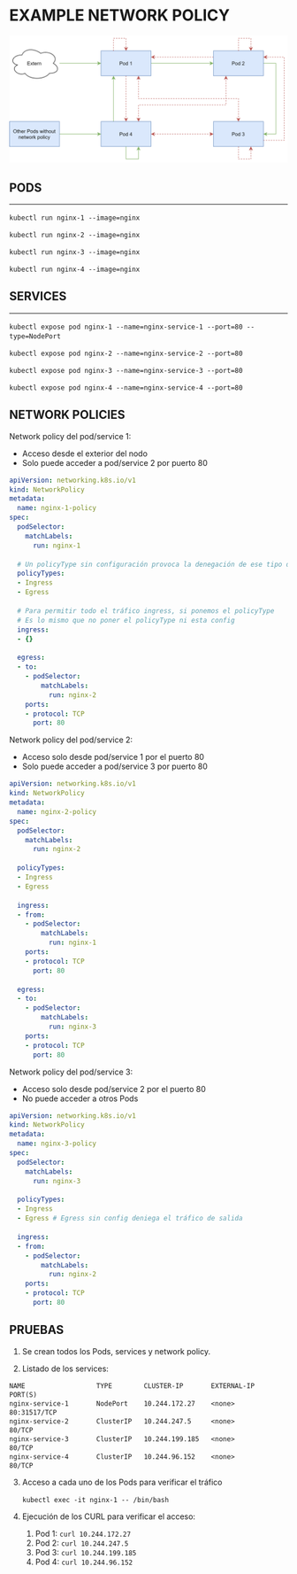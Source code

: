 # EXAMPLE NETWORK POLICY

![Design Patterns](./resources/images/ckad-networkpolicy.png)

## **PODS**
---

`kubectl run nginx-1 --image=nginx`

`kubectl run nginx-2 --image=nginx`

`kubectl run nginx-3 --image=nginx`

`kubectl run nginx-4 --image=nginx`

## **SERVICES**
---

`kubectl expose pod nginx-1 --name=nginx-service-1 --port=80 --type=NodePort`

`kubectl expose pod nginx-2 --name=nginx-service-2 --port=80`

`kubectl expose pod nginx-3 --name=nginx-service-3 --port=80`

`kubectl expose pod nginx-4 --name=nginx-service-4 --port=80`

## **NETWORK POLICIES**

Network policy del pod/service 1:
* Acceso desde el exterior del nodo
* Solo puede acceder a pod/service 2 por puerto 80

```yaml
apiVersion: networking.k8s.io/v1
kind: NetworkPolicy
metadata:
  name: nginx-1-policy
spec:
  podSelector:
    matchLabels:
      run: nginx-1

  # Un policyType sin configuración provoca la denegación de ese tipo de tráfico
  policyTypes:
  - Ingress
  - Egress

  # Para permitir todo el tráfico ingress, si ponemos el policyType
  # Es lo mismo que no poner el policyType ni esta config
  ingress: 
  - {}

  egress:
  - to:
    - podSelector:
        matchLabels:
          run: nginx-2
    ports:
    - protocol: TCP
      port: 80
```

Network policy del pod/service 2:
* Acceso solo desde pod/service 1 por el puerto 80
* Solo puede acceder a pod/service 3 por puerto 80

```yaml
apiVersion: networking.k8s.io/v1
kind: NetworkPolicy
metadata:
  name: nginx-2-policy
spec:
  podSelector:
    matchLabels:
      run: nginx-2

  policyTypes:
  - Ingress
  - Egress

  ingress:
  - from:
    - podSelector:
        matchLabels:
          run: nginx-1
    ports:
    - protocol: TCP
      port: 80

  egress:
  - to:
    - podSelector:
        matchLabels:
          run: nginx-3
    ports:
    - protocol: TCP
      port: 80
```

Network policy del pod/service 3:
* Acceso solo desde pod/service 2 por el puerto 80
* No puede acceder a otros Pods

```yaml
apiVersion: networking.k8s.io/v1
kind: NetworkPolicy
metadata:
  name: nginx-3-policy
spec:
  podSelector:
    matchLabels:
      run: nginx-3

  policyTypes:
  - Ingress
  - Egress # Egress sin config deniega el tráfico de salida

  ingress:
  - from:
    - podSelector:
        matchLabels:
          run: nginx-2
    ports:
    - protocol: TCP
      port: 80
```

## **PRUEBAS**

1. Se crean todos los Pods, services y network policy.

2. Listado de los services:
```
NAME                  TYPE        CLUSTER-IP       EXTERNAL-IP   PORT(S)
nginx-service-1       NodePort    10.244.172.27    <none>        80:31517/TCP
nginx-service-2       ClusterIP   10.244.247.5     <none>        80/TCP
nginx-service-3       ClusterIP   10.244.199.185   <none>        80/TCP
nginx-service-4       ClusterIP   10.244.96.152    <none>        80/TCP
```

3. Acceso a cada uno de los Pods para verificar el tráfico
   
   `kubectl exec -it nginx-1 -- /bin/bash`

4. Ejecución de los CURL para verificar el acceso:
   1. Pod 1: `curl 10.244.172.27`
   2. Pod 2: `curl 10.244.247.5`
   3. Pod 3: `curl 10.244.199.185`
   4. Pod 4: `curl 10.244.96.152`

   